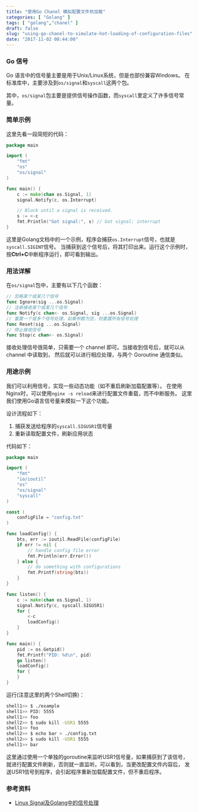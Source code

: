 ```yaml
---
title: "使用Go Chanel 模拟配置文件热加载"
categories: [ "Golang" ]
tags: [ "golang","chanel" ]
draft: false
slug: "using-go-chanel-to-simulate-hot-loading-of-configuration-files"
date: "2017-11-02 08:44:00"
---
```


### Go 信号

Go 语言中的信号量主要是用于Unix/Linux系统，但是也部份兼容Windows。 在标准库中，主要涉及到`os/signal`和`syscall`这两个包。

其中，`os/signal`包主要是提供信号操作函数，而`syscall`里定义了许多信号常量。

### 简单示例

这里先看一段简短的代码：

```go
package main

import (
	"fmt"
	"os"
	"os/signal"
)

func main() {
	c := make(chan os.Signal, 1)
	signal.Notify(c, os.Interrupt)

	// Block until a signal is received.
	s := <-c
	fmt.Println("Got signal:", s) // Got signal: interrupt
}

```

这里是Golang文档中的一个示例，程序会捕获`os.Interrupt`信号，也就是`syscall.SIGINT`信号。 当捕获到这个信号后，将其打印出来。运行这个示例时，按**Ctrl+C**中断程序运行，即可看到输出。


<!--more-->


### 用法详解

在`os/signal`包中，主要有以下几个函数：

```go
// 忽略某个或某几个信号
func Ignore(sig ...os.Signal)
// 注册接收某个或某几个信号
func Notify(c chan<- os.Signal, sig ...os.Signal)
// 重置一个或多个信号处理，如果参数为空，则重置所有信号处理
func Reset(sig ...os.Signal)
// 停止接收信号
func Stop(c chan<- os.Signal)

```

接收处理信号很简单，只需要一个 channel 即可。当接收到信号后，就可以从 channel 中读取到， 然后就可以进行相应处理，与两个 Goroutine 通信类似。

### 用途示例

我们可以利用信号，实现一些动态功能（如不重启刷新加载配置等）。 在使用Nginx时，可以使用`nginx -s reload`来进行配置文件重载，而不中断服务。 这里我们使用Go语言信号量来模拟一下这个功能。

设计流程如下：

1. 捕获发送给程序的`syscall.SIGUSR1`信号量
2. 重新读取配置文件，刷新应用状态

代码如下：

```go
package main

import (
	"fmt"
	"io/ioutil"
	"os"
	"os/signal"
	"syscall"
)

const (
	configFile = "config.txt"
)

func loadConfig() {
	bts, err := ioutil.ReadFile(configFile)
	if err != nil {
		// handle config file error
		fmt.Println(err.Error())
	} else {
		// do something with configurations
		fmt.Printf(string(bts))
	}
}

func listen() {
	c := make(chan os.Signal, 1)
	signal.Notify(c, syscall.SIGUSR1)
	for {
		<-c
		loadConfig()
	}
}

func main() {
	pid := os.Getpid()
	fmt.Printf("PID: %d\n", pid)
	go listen()
	loadConfig()
	for {
	}
}

```

运行(注意这里的两个Shell切换)：

```bash
shell1>> $ ./example
shell1>> PID: 5555
shell1>> foo
shell2>> $ sudo kill -USR1 5555
shell1>> foo
shell2>> $ echo bar > ./config.txt
shell2>> $ sudo kill -USR1 5555
shell1>> bar

```

这里通过使用一个单独的goroutine来监听USR1信号量，如果捕获到了该信号， 就进行配置文件刷新，否则就一直监听。可以看到，当更改配置文件内容后， 发送USR1信号到程序，会引起程序重新加载配置文件，但不重启程序。

### 参考资料

- [Linux Signal及Golang中的信号处理](http://colobu.com/2015/10/09/Linux-Signals/)